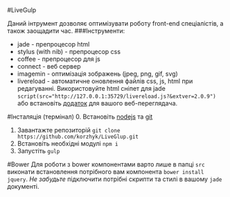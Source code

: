 #LiveGulp

Даний інтрумент дозволяє оптимізувати роботу front-end спеціалістів, а також заощадити час.
###Інструменти:
* jade - препроцесор html
* stylus (with nib) - препроцеcор css
* coffee - препроцесор для js
* connect - веб сервер
* imagemin - оптимізація зображень (jpeg, png, gif, svg)
* livereload - автоматичне оновлення файлів css, js, html при редагуванні. Використовуйте html сніпет для jade   `script(src="http://127.0.0.1:35729/livereload.js?&extver=2.0.9")` або встановіть [додаток](http://feedback.livereload.com/knowledgebase/articles/86242-how-do-i-install-and-use-the-browser-extensions-) для вашого веб-переглядача.

#Інсталяція (термінал)
0. Встановіть [nodejs](https://nodejs.org/) та [git](http://git-scm.com/)
1. Завантажте репозиторій `git clone https://github.com/korzhyk/LiveGlup.git`
2. Встановіть необхідні модулі `npm i`
3. Запустіть `gulp`

#Bower
Для роботи з bower компонентами варто лише в папці `src` виконати встановлення потрібного вам компонента `bower install jquery`. _Не забудьте_ підключити потрібні скрипти та стилі в вашому `jade` документі.
